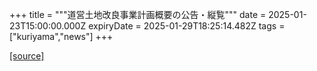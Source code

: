 +++
title = """道営土地改良事業計画概要の公告・縦覧"""
date = 2025-01-23T15:00:00.000Z
expiryDate = 2025-01-29T18:25:14.482Z
tags = ["kuriyama","news"]
+++


[[source]](https://www.town.kuriyama.hokkaido.jp/soshiki/48/29112.html)

